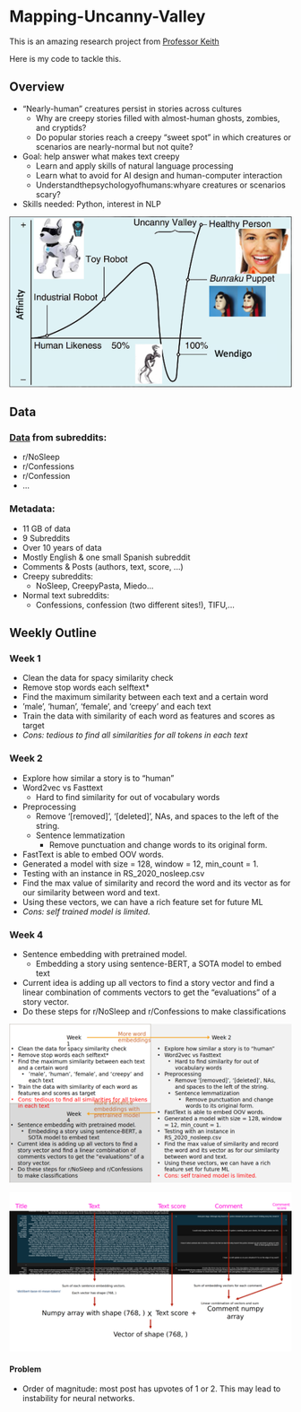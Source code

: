 # Mapping-Uncanny-Valley
This is an amazing research project from [Professor Keith](https://www.isi.edu/people/keithab/about)

Here is my code to tackle this.

## Overview
- “Nearly-human” creatures persist in stories across cultures
    - Why are creepy stories filled with almost-human ghosts, zombies, and cryptids?
    - Do popular stories reach a creepy “sweet spot” in which creatures or scenarios are nearly-normal but not quite?
- Goal: help answer what makes text creepy
    - Learn and apply skills of natural language processing
    - Learn what to avoid for AI design and human-computer interaction
    - Understandthepsychologyofhumans:whyare creatures or scenarios scary?
- Skills needed: Python, interest in NLP

![Uncanny Valley](./Presentations/overview.png)

## Data 
### [Data](https://tinyurl.com/y5dyh8sw) from subreddits:
- r/NoSleep
- r/Confessions
- r/Confession
- ...

### Metadata:
- 11 GB of data
- 9 Subreddits
- Over 10 years of data
- Mostly English & one small Spanish subreddit
- Comments & Posts (authors, text, score, ...)
- Creepy subreddits:
    - NoSleep, CreepyPasta, Miedo...
- Normal text subreddits:
    - Confessions, confession (two different sites!), TIFU,...

## Weekly Outline
### Week 1
- Clean the data for spacy similarity check
- Remove stop words each selftext*
- Find the maximum similarity between each text and a certain word
- ’male’, ‘human’, ‘female’, and ‘creepy’ and each text
- Train the data with similarity of each word as features and scores as target
- *Cons: tedious to find all similarities for all tokens in each text*

### Week 2
- Explore how similar a story is to “human”
- Word2vec vs Fasttext
    - Hard to find similarity for out of vocabulary words
- Preprocessing
    - Remove ‘[removed]’, ‘[deleted]’, NAs, and spaces to the left of the string.
    - Sentence lemmatization
        - Remove punctuation and change words to its original form.
- FastText is able to embed OOV words.
- Generated a model with size = 128, window = 12, min_count = 1.
- Testing with an instance in RS_2020_nosleep.csv
- Find the max value of similarity and record the word and its vector as for our similarity between word and text.
- Using these vectors, we can have a rich feature set for future ML
- *Cons: self trained model is limited.*

### Week 4
- Sentence embedding with pretrained model. 
    - Embedding a story using sentence-BERT, a SOTA model to embed text
- Current idea is adding up all vectors to find a story vector and find a linear combination of comments vectors to get the “evaluations” of a story vector.
- Do these steps for r/NoSleep and r/Confessions to make classifications

![Week 1 to 4 Outline](./Presentations/images/w1-4_outline.png)

![Linear combination idea visualization](./Presentations/images/linear_combination_idea.png)

#### Problem
- Order of magnitude: most post has upvotes of 1 or 2. This may lead to instability for neural networks.


